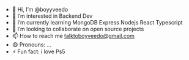 - 👋 Hi, I’m @boyyveedo
- 👀 I’m interested in Backend Dev
- 🌱 I’m currently learning MongoDB Express Nodejs React Typescript
- 💞️ I’m looking to collaborate on open source projects
- 📫 How to reach me talktoboyveedo@gmail.com
- 😄 Pronouns: ...
- ⚡ Fun fact: i love Ps5

<!---
boyyveedo/boyyveedo is a ✨ special ✨ repository because its `README.md` (this file) appears on your GitHub profile.
You can click the Preview link to take a look at your changes.
--->
